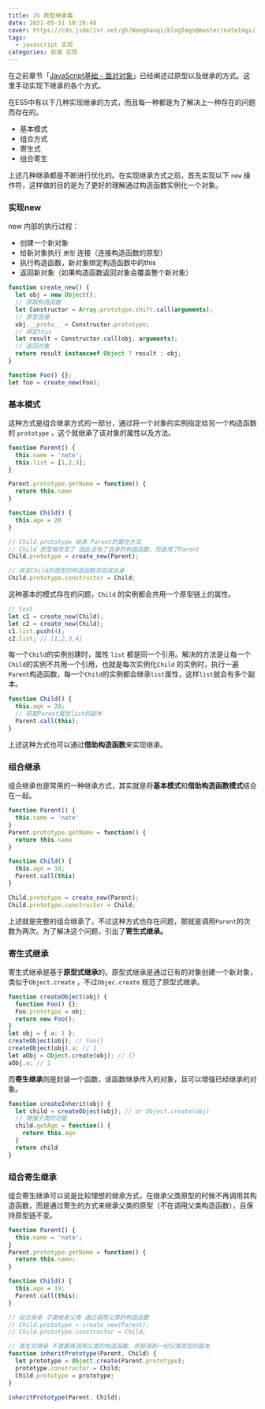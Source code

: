 ```yaml
---
title: JS 原型继承篇
date: 2021-05-31 10:28:48
cover: https://cdn.jsdelivr.net/gh/Wangbaoqi/blogImgs@master/nateImgs/JavaScript/bg-api/inherit.png
tags: 
  - javascript 实现
categories: 前端 实现
---
```


在之前章节「[JavaScript基础 - 面对对象](<../../javascript-advance/javascript basic/object oriented programming.md#yuan-xing-mo-shi>)」已经阐述过原型以及继承的方式。这里手动实现下继承的各个方式。

在ES5中有以下几种实现继承的方式，而且每一种都是为了解决上一种存在的问题而存在的。

* 基本模式
* 组合方式
* 寄生式
* 组合寄生

上述几种继承都是不断进行优化的。在实现继承方式之前，首先实现以下 `new` 操作符，这样做的目的是为了更好的理解通过构造函数实例化一个对象。

### 实现new

new 内部的执行过程：

* 创建一个新对象
* 给新对象执行 `原型` 连接（连接构造函数的原型）
* 执行构造函数，新对象绑定构造函数中的this
* 返回新对象（如果构造函数返回对象会覆盖整个新对象）

```javascript
function create_new() {
  let obj = new Object();
  // 获取构造函数
  let Constructor = Array.prototype.shift.call(arguments);
  // 原型连接
  obj.__proto__ = Constructor.prototype;
  // 绑定this
  let result = Constructor.call(obj, arguments);
  // 返回对象
  return result instanceof Object ? result : obj;
}

function Foo() {};
let foo = create_new(Foo);
```

### 基本模式

这种方式是组合继承方式的一部分，通过将一个对象的实例指定给另一个构造函数的 `prototype` ，这个就继承了该对象的属性以及方法。

```javascript
function Parent() {
  this.name = 'nate';
  this.list = [1,2,3];
}

Parent.prototype.getName = function() {
  return this.name
}

function Child() {
  this.age = 20
}

// Child.prototype 继承 Parent的属性方法
// Child 原型被改变了 因此没有了自身的构造函数，而是成了Parent
Child.prototype = create_new(Parent);

// 改变Child的原型的构造函数改变成自身
Child.prototype.constructor = Child;
```

这种基本的模式存在的问题，`Child` 的实例都会共用一个原型链上的属性。

```javascript
// test
let c1 = create_new(Child);
let c2 = create_new(Child);
c1.list.push(4);
c2.list; // [1,2,3,4]
```

每一个`Child`的实例创建时，属性 `list` 都是同一个引用。解决的方法是让每一个`Child`的实例不共用一个引用，也就是每次实例化`Child` 的实例时，执行一遍`Parent`构造函数，每一个`Child`的实例都会继承`list`属性，这样`list`就会有多个副本。

```javascript
function Child() {
  this.age = 20;
  // 获取Parent属性list的副本
  Parent.call(this);
}
```

上述这种方式也可以通过**借助构造函数**来实现继承。

### 组合继承

组合继承也是常用的一种继承方式，其实就是将**基本模式**和**借助构造函数模式**结合在一起。

```javascript
function Parent() {
  this.name = 'nate'
}
Parent.prototype.getName = function() {
  return this.name
}

function Child() {
  this.age = 18;
  Parent.call(this)
}

Child.prototype = create_new(Parent);
Child.prototype.constructor = Child;
```

上述就是完整的组合继承了，不过这种方式也存在问题，那就是调用`Parent`的次数为两次。为了解决这个问题，引出了**寄生式继承。**

### **寄生式继承**

寄生式继承是基于**原型式继承**的。原型式继承是通过已有的对象创建一个新对象，类似于`Object.create`  ，不过`Objec.create` 规范了原型式继承。

```javascript
function createObject(obj) {
  function Foo() {};
  Foo.prototype = obj;
  return new Foo();
}
let obj = { a: 1 };
createObject(obj); // Foo{}
createObject(obj).a; // 1
let aObj = Object.create(obj); // {}
aObj.a; // 1
```

而**寄生继承**则是封装一个函数，该函数继承传入的对象，且可以增强已经继承的对象。

```javascript
function createInherit(obj) {
  let child = createObject(obj); // or Object.create(obj)
  // 增强子类的功能
  child.getAge = function() {
    return this.age
  }
  return child
}
```

### 组合寄生继承

组合寄生继承可以说是比较理想的继承方式，在继承父类原型的时候不再调用其构造函数，而是通过寄生的方式来继承父类的原型（不在调用父类构造函数），且保持原型链不变。

```javascript
function Parent() {
  this.name = 'nate';
}
Parent.prototype.getName = function() {
  return this.name;
}

function Child() {
  this.age = 19;
  Parent.call(this);
}

// 组合继承 子类继承父类 通过调用父类的构造函数
// Child.prototype = create_new(Parent);
// Child.prototype.constructor = Child;

// 寄生式继承 不需要再调用父类的构造函数，而是得到一份父类原型的副本
function inheritPrototype(Parent, Child) {
  let prototype = Object.create(Parent.prototype);
  prototype.constructor = Child;
  Child.prototype = prototype;
}

inheritPrototype(Parent, Child);

```



